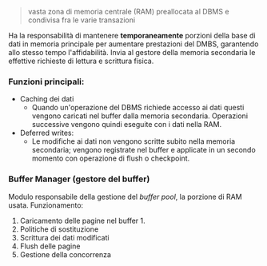 > vasta zona di memoria centrale (RAM) preallocata al DBMS e condivisa fra le varie transazioni

Ha la responsabilità di mantenere **temporaneamente** porzioni della base di dati in memoria principale per aumentare prestazioni del DMBS, garantendo allo stesso tempo l'affidabilità.
Invia al gestore della memoria secondaria le effettive richieste di lettura e scrittura fisica. 

### Funzioni principali: 
- Caching dei dati 
	- Quando un'operazione del DBMS richiede accesso ai dati questi vengono caricati nel buffer dalla memoria secondaria. Operazioni successive vengono quindi eseguite con i dati nella RAM. 
- Deferred writes: 
	- Le modifiche ai dati non vengono scritte subito nella memoria secondaria; vengono registrate nel buffer e applicate in un secondo momento con operazione di flush o checkpoint. 

### Buffer Manager (gestore del buffer)

Modulo responsabile della gestione del *buffer pool*, la porzione di RAM usata. 
Funzionamento: 

1. Caricamento delle pagine nel buffer
	1. 
2. Politiche di sostituzione 
3. Scrittura dei dati modificati 
4. Flush delle pagine 
5. Gestione della concorrenza